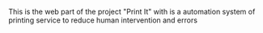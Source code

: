 This is the web part of the project "Print It" with is a automation system of printing service to reduce human intervention and errors
